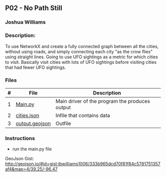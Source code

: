 ## P02 - No Path Still
### Joshua Williams
### Description:

To use NetworkX and create a fully connected graph between all the cities, without using roads, and simply connecting each city "as the crow flies" using straight lines. Going to use UFO sightings as a metric for which cities to visit. Basically visit cities with lots of UFO sightings before visiting cities that had fewer UFO sightings.


### Files

|   #   | File            | Description                                        |
| :---: | --------------- | -------------------------------------------------- |
|   1   | [Main.py]()         | Main driver of the program the produces output     |
|   2   | [cities.json]()    | Infile that contains data                          |
|   3   | [output.geojson]()  | Outfile                                            |

### Instructions

- run the main.py file 

 GeoJson Gist: 
http://geojson.io/#id=gist:jbwilliams1006/333b965dcd70f81f84c5781751357af4&map=4/39.25/-96.47
 


